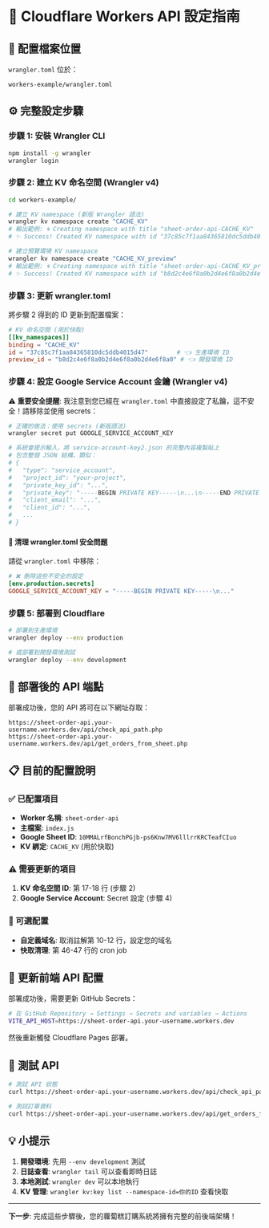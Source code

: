 # 🔧 Cloudflare Workers API 設定指南

## 📍 配置檔案位置

`wrangler.toml` 位於：
```
workers-example/wrangler.toml
```

## ⚙️ 完整設定步驟

### 步驟 1: 安裝 Wrangler CLI
```bash
npm install -g wrangler
wrangler login
```

### 步驟 2: 建立 KV 命名空間 (Wrangler v4)
```bash
cd workers-example/

# 建立 KV namespace (新版 Wrangler 語法)
wrangler kv namespace create "CACHE_KV"
# 輸出範例: 🌀 Creating namespace with title "sheet-order-api-CACHE_KV"
# ✨ Success! Created KV namespace with id "37c85c7f1aa84365810dc5ddb4015d47"

# 建立預覽環境 KV namespace
wrangler kv namespace create "CACHE_KV_preview"
# 輸出範例: 🌀 Creating namespace with title "sheet-order-api-CACHE_KV_preview"  
# ✨ Success! Created KV namespace with id "b8d2c4e6f8a0b2d4e6f8a0b2d4e6f8a0"
```

### 步驟 3: 更新 wrangler.toml
將步驟 2 得到的 ID 更新到配置檔案：

```toml
# KV 命名空間 (用於快取)
[[kv_namespaces]]
binding = "CACHE_KV"
id = "37c85c7f1aa84365810dc5ddb4015d47"        # 👈 生產環境 ID
preview_id = "b8d2c4e6f8a0b2d4e6f8a0b2d4e6f8a0" # 👈 開發環境 ID
```

### 步驟 4: 設定 Google Service Account 金鑰 (Wrangler v4)

⚠️ **重要安全提醒**: 我注意到您已經在 `wrangler.toml` 中直接設定了私鑰，這不安全！請移除並使用 secrets：

```bash
# 正確的做法：使用 secrets (新版語法)
wrangler secret put GOOGLE_SERVICE_ACCOUNT_KEY

# 系統會提示輸入，將 service-account-key2.json 的完整內容複製貼上
# 包含整個 JSON 結構，類似：
# {
#   "type": "service_account",
#   "project_id": "your-project",
#   "private_key_id": "...",
#   "private_key": "-----BEGIN PRIVATE KEY-----\n...\n-----END PRIVATE KEY-----\n",
#   "client_email": "...",
#   "client_id": "...",
#   ...
# }
```

#### 🔧 清理 wrangler.toml 安全問題
請從 `wrangler.toml` 中移除：
```toml
# ❌ 刪除這些不安全的設定
[env.production.secrets]
GOOGLE_SERVICE_ACCOUNT_KEY = "-----BEGIN PRIVATE KEY-----\n..."
```

### 步驟 5: 部署到 Cloudflare
```bash
# 部署到生產環境
wrangler deploy --env production

# 或部署到開發環境測試
wrangler deploy --env development
```

## 🎯 部署後的 API 端點

部署成功後，您的 API 將可在以下網址存取：

```
https://sheet-order-api.your-username.workers.dev/api/check_api_path.php
https://sheet-order-api.your-username.workers.dev/api/get_orders_from_sheet.php
```

## 📋 目前的配置說明

### ✅ 已配置項目
- **Worker 名稱**: `sheet-order-api`
- **主檔案**: `index.js`
- **Google Sheet ID**: `10MMALrfBonchPGjb-ps6Knw7MV6lllrrKRCTeafCIuo`
- **KV 綁定**: `CACHE_KV` (用於快取)

### ⚠️ 需要更新的項目
1. **KV 命名空間 ID**: 第 17-18 行 (步驟 2)
2. **Google Service Account**: Secret 設定 (步驟 4)

### 🔧 可選配置
- **自定義域名**: 取消註解第 10-12 行，設定您的域名
- **快取清理**: 第 46-47 行的 cron job

## 🔗 更新前端 API 配置

部署成功後，需要更新 GitHub Secrets：

```bash
# 在 GitHub Repository → Settings → Secrets and variables → Actions
VITE_API_HOST=https://sheet-order-api.your-username.workers.dev
```

然後重新觸發 Cloudflare Pages 部署。

## 🧪 測試 API

```bash
# 測試 API 狀態
curl https://sheet-order-api.your-username.workers.dev/api/check_api_path.php

# 測試訂單資料
curl https://sheet-order-api.your-username.workers.dev/api/get_orders_from_sheet.php
```

## 💡 小提示

1. **開發環境**: 先用 `--env development` 測試
2. **日誌查看**: `wrangler tail` 可以查看即時日誌
3. **本地測試**: `wrangler dev` 可以本地執行
4. **KV 管理**: `wrangler kv:key list --namespace-id=你的ID` 查看快取

---

**下一步**: 完成這些步驟後，您的蘿蔔糕訂購系統將擁有完整的前後端架構！
